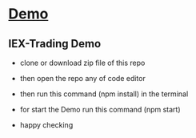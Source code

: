 
# [Demo](https://iex-trading-demo.netlify.app/)
## IEX-Trading Demo

-   clone or download zip file of this repo
-   then open the repo any of code editor
-   then run this command (npm install) in the terminal
-   for start the Demo run this command (npm start)

-   happy checking
